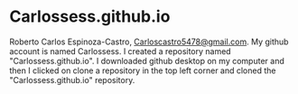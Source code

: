 # Carlossess.github.io
Roberto Carlos Espinoza-Castro, Carloscastro5478@gmail.com.
My github account is named Carlossess.
I created a repository named "Carlossess.github.io".
I downloaded github desktop on my computer and then I clicked on clone a repository in the top left corner and cloned the "Carlossess.github.io" repository.
